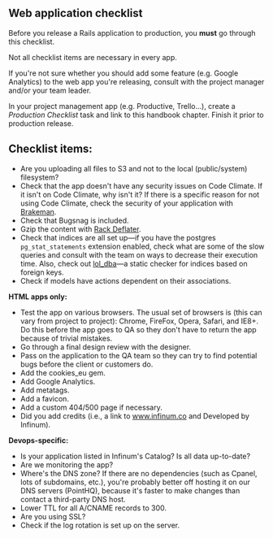 ## Web application checklist

Before you release a Rails application to production, you **must** go through this checklist.

Not all checklist items are necessary in every app.

If you're not sure whether you should add some feature (e.g. Google Analytics) to the web app you're releasing, consult with the project manager and/or your team leader.

In your project management app (e.g. Productive, Trello...), create a _Production Checklist_ task and link to this handbook chapter. Finish it prior to production release.

## Checklist items:

* Are you uploading all files to S3 and not to the local (public/system) filesystem?
* Check that the app doesn't have any security issues on Code Climate. If it isn't on Code Climate, why isn't it? If there is a specific reason for not using Code Climate, check the security of your application with [Brakeman](https://github.com/presidentbeef/brakeman).
* Check that Bugsnag is included.
* Gzip the content with [Rack Deflater](http://robots.thoughtbot.com/content-compression-with-rack-deflater/).
* Check that indices are all set up—if you have the postgres `pg_stat_statements` extension enabled, check what are some of the slow queries and consult with the team on ways to decrease their execution time. Also, check out [lol_dba](https://github.com/plentz/lol_dba)—a static checker for indices based on foreign keys.
* Check if models have actions dependent on their associations.

**HTML apps only:**

* Test the app on various browsers. The usual set of browsers is (this can vary from project to project): Chrome, FireFox, Opera, Safari, and IE8+. Do this before the app goes to QA so they don't have to return the app because of trivial mistakes.
* Go through a final design review with the designer.
* Pass on the application to the QA team so they can try to find potential bugs before the client or customers do.
* Add the cookies_eu gem.
* Add Google Analytics.
* Add metatags.
* Add a favicon.
* Add a custom 404/500 page if necessary.
* Did you add credits (i.e., a link to www.infinum.co and Developed by Infinum).

**Devops-specific:**

* Is your application listed in Infinum's Catalog? Is all data up-to-date?
* Are we monitoring the app?
* Where's the DNS zone? If there are no dependencies (such as Cpanel, lots of subdomains, etc.), you're probably better off hosting it on our DNS servers (PointHQ), because it's faster to make changes than contact a third-party DNS host.
* Lower TTL for all A/CNAME records to 300.
* Are you using SSL?
* Check if the log rotation is set up on the server.

